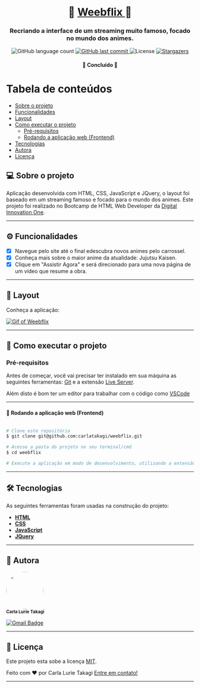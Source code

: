 <h1 align="center">
     👹 <a href="#" alt="blog"> Weebflix </a> 👹
</h1>

<h3 align="center">
    Recriando a interface de um streaming muito famoso, focado no mundo dos animes.
</h3>


<p align="center">
  <img alt="GitHub language count" src="https://img.shields.io/github/languages/count/carlatakagi/weebflix?color=%2304D361">
  
  <a href="https://github.com/carlatakagi/weebflix/commits/master">
    <img alt="GitHub last commit" src="https://img.shields.io/github/last-commit/carlatakagi/weebflix">
  </a>
    
   <img alt="License" src="https://img.shields.io/badge/license-MIT-brightgreen">
   <a href="https://github.com/carlatakagi/weebflix/stargazers">
    <img alt="Stargazers" src="https://img.shields.io/github/stars/carlatakagi/weebflix?style=social">

  </a>
 
</p>

<h4 align="center">
	🚀 Concluído 🚀
</h4>

Tabela de conteúdos
=================
<!--ts-->
   * [Sobre o projeto](#-sobre-o-projeto)
   * [Funcionalidades](#-funcionalidades)
   * [Layout](#-layout)
   * [Como executar o projeto](#-como-executar-o-projeto)
     * [Pré-requisitos](#pré-requisitos)
     * [Rodando a aplicação web (Frontend)](#user-content--rodando-a-aplicação-web-frontend)
   * [Tecnologias](#-tecnologias)
   * [Autora](#-autora)
   * [Licença](#user-content--licença)
<!--te-->


## 💻 Sobre o projeto

   Aplicação desenvolvida com HTML, CSS, JavaScript e JQuery, o layout foi baseado em um streaming famoso e focado para o mundo dos animes.
   Este projeto foi realizado no Bootcamp de HTML Web Developer da [Digital Innovation One](https://digitalinnovation.one/).

---

## ⚙️ Funcionalidades

- [x] Navegue pelo site até o final edescubra novos animes pelo carrossel.
- [x] Conheça mais sobre o maior anime da atualidade: Jujutsu Kaisen.
- [x] Clique em "Assistir Agora" e será direcionado para uma nova página de um vídeo que resume a obra.

---

## 🎨 Layout

Conheça a aplicação:

<a href="">
  <img alt="Gif of Weebflix" src="docs/weebflix.gif">
</a>

---

## 🚀 Como executar o projeto

### Pré-requisitos

Antes de começar, você vai precisar ter instalado em sua máquina as seguintes ferramentas:
[Git](https://git-scm.com) e a extensão [Live Server](https://marketplace.visualstudio.com/items?itemName=ritwickdey.LiveServer).

Além disto é bom ter um editor para trabalhar com o código como [VSCode](https://code.visualstudio.com/)

---
#### 🧭 Rodando a aplicação web (Frontend)

```bash

# Clone este repositório
$ git clone git@github.com:carlatakagi/weebflix.git

# Acesse a pasta do projeto no seu terminal/cmd
$ cd weebflix

# Execute a aplicação em modo de desenvolvimento, utilizando a extensão Live Server.

```

---

## 🛠 Tecnologias

As seguintes ferramentas foram usadas na construção do projeto:

-   **[HTML](https://developer.mozilla.org/pt-BR/docs/Web/HTML)**
-   **[CSS](https://developer.mozilla.org/pt-BR/docs/Web/CSS)**
-   **[JavaScript](https://www.javascript.com/)**
-   **[JQuery](https://jquery.com/)**

---

## 🦸 Autora

 <img style="border-radius: 50%;" src="https://avatars.githubusercontent.com/u/70762111?v=4" width="100px;" alt=""/>
 <br />
 <sub><b>Carla Lurie Takagi</b></sub>
 <br />


[![Gmail Badge](https://img.shields.io/badge/-carlatakagi@gmail.com-c14438?style=flat-square&logo=Gmail&logoColor=white&link=mailto:carlatakagi@gmail.com)](mailto:carlatakagi@gmail.com)

---

## 📝 Licença

Este projeto esta sobe a licença [MIT](./LICENSE).

Feito com ❤️ por Carla Lurie Takagi [Entre em contato!](https://www.linkedin.com/in/carla-takagi/)

---
